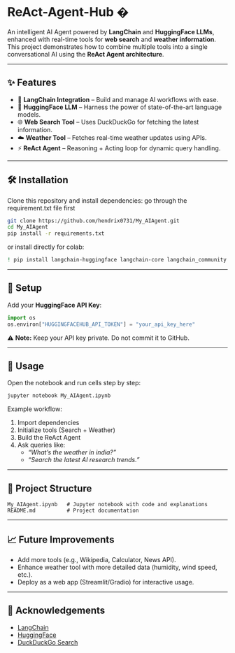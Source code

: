 # ReAct-Agent-Hub �

An intelligent AI Agent powered by **LangChain** and **HuggingFace LLMs**, enhanced with real-time tools for **web search** and **weather information**.  
This project demonstrates how to combine multiple tools into a single conversational AI using the **ReAct Agent architecture**.

---

## ✨ Features
- 🔗 **LangChain Integration** – Build and manage AI workflows with ease.  
- 🧠 **HuggingFace LLM** – Harness the power of state-of-the-art language models.  
- 🌐 **Web Search Tool** – Uses DuckDuckGo for fetching the latest information.  
- ☁️ **Weather Tool** – Fetches real-time weather updates using APIs.  
- ⚡ **ReAct Agent** – Reasoning + Acting loop for dynamic query handling.  

---

## 🛠️ Installation

Clone this repository and install dependencies:
go through the requirement.txt file first 

```bash
git clone https://github.com/hendrix0731/My_AIAgent.git
cd My_AIAgent
pip install -r requirements.txt
```

or install directly for colab:
```bash
! pip install langchain-huggingface langchain-core langchain_community requests duckduckgo-search ddgs
```

---

## 🔑 Setup

Add your **HuggingFace API Key**:

```python
import os
os.environ["HUGGINGFACEHUB_API_TOKEN"] = "your_api_key_here"
```

⚠️ **Note:** Keep your API key private. Do not commit it to GitHub.

---

## 🚀 Usage

Open the notebook and run cells step by step:

```bash
jupyter notebook My_AIAgent.ipynb
```

Example workflow:
1. Import dependencies  
2. Initialize tools (Search + Weather)  
3. Build the ReAct Agent  
4. Ask queries like:
   - *“What’s the weather in india?”*  
   - *“Search the latest AI research trends.”*  

---

## 📂 Project Structure
```
My_AIAgent.ipynb   # Jupyter notebook with code and explanations
README.md          # Project documentation
```

---

## 📈 Future Improvements
- Add more tools (e.g., Wikipedia, Calculator, News API).  
- Enhance weather tool with more detailed data (humidity, wind speed, etc.).  
- Deploy as a web app (Streamlit/Gradio) for interactive usage.  

---

## 🙌 Acknowledgements
- [LangChain](https://www.langchain.com/)  
- [HuggingFace](https://huggingface.co/)  
- [DuckDuckGo Search](https://duckduckgo.com/)  
